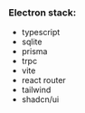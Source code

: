 ### Electron stack:

- typescript
- sqlite
- prisma
- trpc
- vite
- react router
- tailwind
- shadcn/ui
